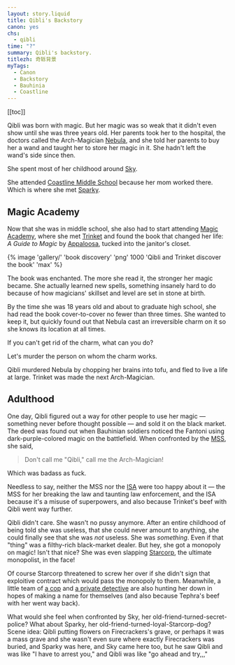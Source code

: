 ```yaml
---
layout: story.liquid
title: Qibli's Backstory
canon: yes
chs:
  - qibli
time: "?"
summary: Qibli's backstory.
titlezh: 奇轹背景
myTags:
  - Canon
  - Backstory
  - Bauhinia
  - Coastline
---
```


[[toc]]

Qibli was born with magic. But her magic was so weak that it didn't even show until she was three years old. Her parents took her to the hospital, the doctors called the Arch-Magician [Nebula](/characters/nebula/), and she told her parents to buy her a wand and taught her to store her magic in it. She hadn't left the wand's side since then.

She spent most of her childhood around [Sky](/characters/sky/).

She attended [Coastline Middle School](/world/bauhinia/cms/) because her mom worked there. Which is where she met [Sparky](/characters/sparky/).

## Magic Academy

Now that she was in middle school, she also had to start attending [Magic Academy](/world/bauhinia/magic-academy/), where she met [Trinket](/characters/trinket/) and found the book that changed her life: *A Guide to Magic* by [Appaloosa](/world/moreland/appaloosa-tribe/), tucked into the janitor's closet.

{% image 'gallery/' 'book discovery' 'png' 1000 'Qibli and Trinket discover the book' 'max' %}

The book was enchanted. The more she read it, the stronger her magic became. She actually learned new spells, something insanely hard to do because of how magicians' skillset and level are set in stone at birth.

By the time she was 18 years old and about to graduate high school, she had read the book cover-to-cover no fewer than three times. She wanted to keep it, but quickly found out that Nebula cast an irreversible charm on it so she knows its location at all times.

If you can't get rid of the charm, what can you do?

Let's murder the person on whom the charm works.

Qibli murdered Nebula by chopping her brains into tofu, and fled to live a life at large. Trinket was made the next Arch-Magician.

## Adulthood

One day, Qibli figured out a way for other people to use her magic — something never before thought possible — and sold it on the black market. The deed was found out when Bauhinian soldiers noticed the Fantoni using dark-purple-colored magic on the battlefield. When confronted by the [MSS](/world/bauhinia/mss/), she said,

> Don't call me "Qibli," call me the Arch-Magician!

Which was badass as fuck.

Needless to say, neither the MSS nor the [ISA](/world/isa/) were too happy about it — the MSS for her breaking the law and taunting law enforcement, and the ISA because it's a misuse of superpowers, and also because Trinket's beef with Qibli went way further.

Qibli didn't care. She wasn't no pussy anymore. After an entire childhood of being told she was useless, that she could never amount to anything, she could finally see that she was *not* useless. She was *something*. Even if that "thing" was a filthy-rich black-market dealer. But hey, she got a monopoly on magic! Isn't that nice? She was even slapping [Starcorp](/world/bauhinia/starcorp/), the ultimate monopolist, in the face!

Of course Starcorp threatened to screw her over if she didn't sign that exploitive contract which would pass the monopoly to them. Meanwhile, a little team of [a cop](/characters/tephra/) and [a private detective](/characters/melody/) are also hunting her down in hopes of making a name for themselves (and also because Tephra's beef with her went way back).

What would she feel when confronted by Sky, her old-friend-turned-secret-police? What about Sparky, her old-friend-turned-loyal-Starcorp-dog? Scene idea: Qibli putting flowers on Firecrackers's grave, or perhaps it was a mass grave and she wasn't even sure where exactly Firecrackers was buried, and Sparky was here, and Sky came here too, but he saw Qibli and was like "I have to arrest you," and Qibli was like "go ahead and try,,,"
